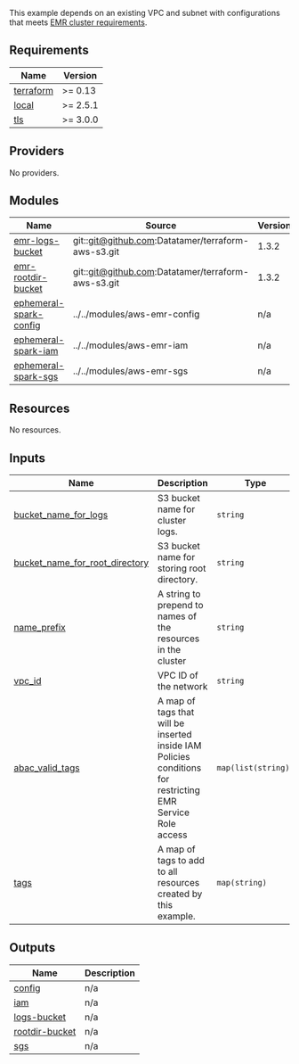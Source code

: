 This example depends on an existing VPC and subnet with configurations that meets [EMR cluster requirements](https://aws.amazon.com/blogs/big-data/launching-and-running-an-amazon-emr-cluster-inside-a-vpc/).

<!-- BEGIN_TF_DOCS -->
## Requirements

| Name | Version |
|------|---------|
| <a name="requirement_terraform"></a> [terraform](#requirement\_terraform) | >= 0.13 |
| <a name="requirement_local"></a> [local](#requirement\_local) | >= 2.5.1 |
| <a name="requirement_tls"></a> [tls](#requirement\_tls) | >= 3.0.0 |

## Providers

No providers.

## Modules

| Name | Source | Version |
|------|--------|---------|
| <a name="module_emr-logs-bucket"></a> [emr-logs-bucket](#module\_emr-logs-bucket) | git::git@github.com:Datatamer/terraform-aws-s3.git | 1.3.2 |
| <a name="module_emr-rootdir-bucket"></a> [emr-rootdir-bucket](#module\_emr-rootdir-bucket) | git::git@github.com:Datatamer/terraform-aws-s3.git | 1.3.2 |
| <a name="module_ephemeral-spark-config"></a> [ephemeral-spark-config](#module\_ephemeral-spark-config) | ../../modules/aws-emr-config | n/a |
| <a name="module_ephemeral-spark-iam"></a> [ephemeral-spark-iam](#module\_ephemeral-spark-iam) | ../../modules/aws-emr-iam | n/a |
| <a name="module_ephemeral-spark-sgs"></a> [ephemeral-spark-sgs](#module\_ephemeral-spark-sgs) | ../../modules/aws-emr-sgs | n/a |

## Resources

No resources.

## Inputs

| Name | Description | Type | Default | Required |
|------|-------------|------|---------|:--------:|
| <a name="input_bucket_name_for_logs"></a> [bucket\_name\_for\_logs](#input\_bucket\_name\_for\_logs) | S3 bucket name for cluster logs. | `string` | n/a | yes |
| <a name="input_bucket_name_for_root_directory"></a> [bucket\_name\_for\_root\_directory](#input\_bucket\_name\_for\_root\_directory) | S3 bucket name for storing root directory. | `string` | n/a | yes |
| <a name="input_name_prefix"></a> [name\_prefix](#input\_name\_prefix) | A string to prepend to names of the resources in the cluster | `string` | n/a | yes |
| <a name="input_vpc_id"></a> [vpc\_id](#input\_vpc\_id) | VPC ID of the network | `string` | n/a | yes |
| <a name="input_abac_valid_tags"></a> [abac\_valid\_tags](#input\_abac\_valid\_tags) | A map of tags that will be inserted inside IAM Policies conditions for restricting EMR Service Role access | `map(list(string))` | `{}` | no |
| <a name="input_tags"></a> [tags](#input\_tags) | A map of tags to add to all resources created by this example. | `map(string)` | <pre>{<br>  "Author": "Tamr",<br>  "Environment": "Example"<br>}</pre> | no |

## Outputs

| Name | Description |
|------|-------------|
| <a name="output_config"></a> [config](#output\_config) | n/a |
| <a name="output_iam"></a> [iam](#output\_iam) | n/a |
| <a name="output_logs-bucket"></a> [logs-bucket](#output\_logs-bucket) | n/a |
| <a name="output_rootdir-bucket"></a> [rootdir-bucket](#output\_rootdir-bucket) | n/a |
| <a name="output_sgs"></a> [sgs](#output\_sgs) | n/a |
<!-- END_TF_DOCS -->
